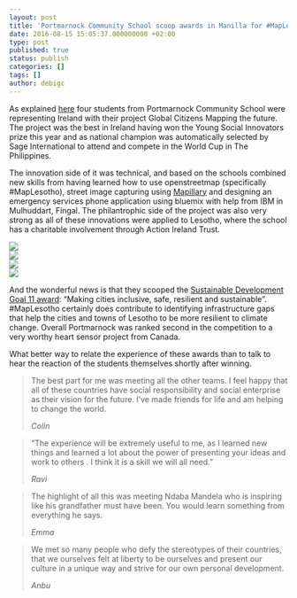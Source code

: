 ```yaml
---
layout: post
title: 'Portmarnock Community School scoop awards in Manilla for #MapLesotho'
date: 2016-08-15 15:05:37.000000000 +02:00
type: post
published: true
status: publish
categories: []
tags: []
author: debigc
---
```


As explained [here]({{site.baseurl}}/blog/2016/08/10/portmarnocks-maplesotho-champions-prepare-to-take-manilla-by-storm/) four students from Portmarnock Community School were representing Ireland with their project Global Citizens Mapping the future. The project was the best in Ireland having won the Young Social Innovators prize this year and as national champion was automatically selected by Sage International to attend and compete in the World Cup in The Philippines.

The innovation side of it was technical, and based on the schools combined new skills from having learned how to use openstreetmap (specifically #MapLesotho), street image capturing using [Mapillary](https://www.mapillary.com/) and designing an emergency services phone application using bluemix with help from IBM in Mulhuddart, Fingal. The philantrophic side of the project was also very strong as all of these innovations were applied to Lesotho, where the school has a charitable involvement through Action Ireland Trust.

<div class="clearfix ">
<div class="col3 p2"><img src="https://maplesotho.files.wordpress.com/2016/08/f6b6c014-9150-40c8-b8cb-e2448e12c128.jpg?w=334&h=334&crop=1"></div>
<div class="col3 p2"><img src="https://maplesotho.files.wordpress.com/2016/08/10d588b7-b78b-40ec-8194-e3ccb8ac400d.jpg?w=334&h=334&crop=1"></div>
<div class="col3 p2"><img src="https://maplesotho.files.wordpress.com/2016/08/09b1cfe8-084d-40df-9bb2-af63d1f50377.jpg?w=334&h=334&crop=1"></div>
<div class="col3 p2"><img src="https://maplesotho.files.wordpress.com/2016/08/cb0bc988-10d1-4f98-b456-d445c66f632f.jpg?w=334&h=334&crop=1"></div>
</div>

And the wonderful news is that they scooped the [Sustainable Development Goal 11 award](http://www.un.org/sustainabledevelopment/cities/): “Making cities inclusive, safe, resilient and sustainable”. #MapLesotho certainly does contribute to identifying infrastructure gaps that help the cities and towns of Lesotho to be more resilient to climate change. Overall Portmarnock was ranked second in the competition to a very worthy heart sensor project from Canada.

What better way to relate the experience of these awards than to talk to hear the reaction of the students themselves shortly after winning.



> The best part for me was meeting all the other teams. I feel happy that all of these countries have social responsibility and social enterprise as their vision for the future. I’ve made friends for life and am helping to change the world.
> <footer><cite>Colin</cite></footer>



> “The experience will be extremely useful to me, as I learned new things and learned a lot about the power of presenting your ideas and work to others . I think it is a skill we will all need.”
> <footer><cite>Ravi</cite></footer>


> The highlight of all this was meeting Ndaba Mandela who is inspiring like his grandfather must have been. You would learn something from everything he says.
> <footer><cite>Emma</cite></footer>


> We met so many people who defy the stereotypes of their countries, that we ourselves felt at liberty to be ourselves and present our culture in a unique way and strive for our own personal development. 
> <footer><cite>Anbu</cite></footer>